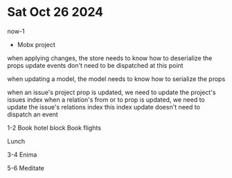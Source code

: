 # Sat Oct 26 2024

now-1

- Mobx project




when applying changes, the store needs to know how to deserialize the props
update events don't need to be dispatched at this point

when updating a model, the model needs to know how to serialize the props


when an issue's project prop is updated, we need to update the project's issues index
when a relation's from or to prop is updated, we need to update the issue's relations index
this index update doesn't need to dispatch an event


1-2
Book hotel block
Book flights

Lunch

3-4
Enima

5-6
Meditate